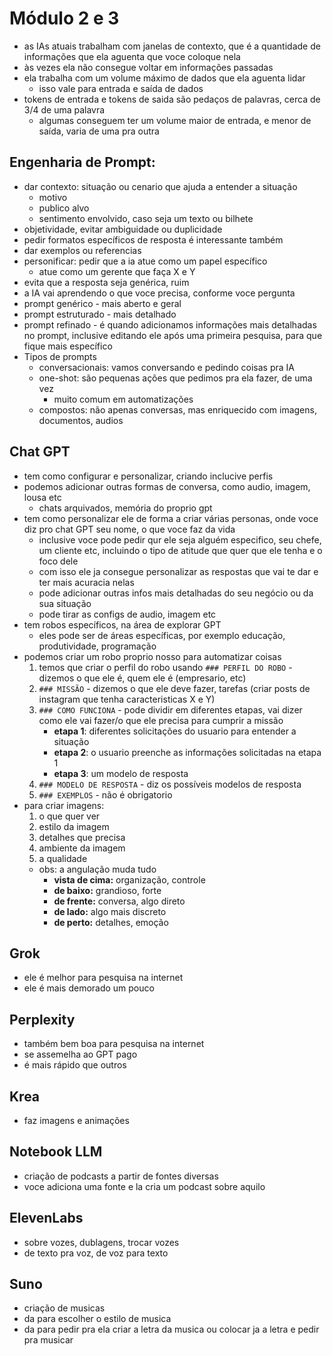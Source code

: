 # Módulo 2 e 3

- as IAs atuais trabalham com janelas de contexto, que é a quantidade de informações que ela aguenta que voce coloque nela
- às vezes ela não consegue voltar em informações passadas
- ela trabalha com um volume máximo de dados que ela aguenta lidar
    - isso vale para entrada e saída de dados
- tokens de entrada e tokens de saida são pedaços de palavras, cerca de 3/4 de uma palavra
    - algumas conseguem ter um volume maior de entrada, e menor de saída, varia de uma pra outra

## Engenharia de Prompt:
- dar contexto: situação ou cenario que ajuda a entender a situação
    - motivo
    - publico alvo
    - sentimento envolvido, caso seja um texto ou bilhete
- objetividade, evitar ambiguidade ou duplicidade
- pedir formatos específicos de resposta é interessante também
- dar exemplos ou referencias
- personificar: pedir que a ia atue como um papel específico
    - atue como um gerente que faça X e Y
- evita que a resposta seja genérica, ruim
- a IA vai aprendendo o que voce precisa, conforme voce pergunta
- prompt genérico - mais aberto e geral
- prompt estruturado - mais detalhado
- prompt refinado - é quando adicionamos informações mais detalhadas no prompt, inclusive editando ele após uma primeira pesquisa, para que fique mais específico
- Tipos de prompts
    - conversacionais: vamos conversando e pedindo coisas pra IA
    - one-shot: são pequenas ações que pedimos pra ela fazer, de uma vez
        - muito comum em automatizações
    - compostos: não apenas conversas, mas enriquecido com imagens, documentos, audios

## Chat GPT
- tem como configurar e personalizar, criando inclucive perfis
- podemos adicionar outras formas de conversa, como audio, imagem, lousa etc
    - chats arquivados, memória do proprio gpt
- tem como personalizar ele de forma a criar várias personas, onde voce diz pro chat GPT seu nome, o que voce faz da vida
    - inclusive voce pode pedir qur ele seja alguém especifico, seu chefe, um cliente etc, incluindo o tipo de atitude que quer que ele tenha e o foco dele
    - com isso ele ja consegue personalizar as respostas que vai te dar e ter mais acuracia nelas
    - pode adicionar outras infos mais detalhadas do seu negócio ou da sua situação
    - pode tirar as configs de audio, imagem etc
- tem robos específicos, na área de explorar GPT
    - eles pode ser de áreas específicas, por exemplo educação, produtividade, programação
- podemos criar um robo proprio nosso para automatizar coisas
    1. temos que criar o perfil do robo usando `### PERFIL DO ROBO` - dizemos o que ele é, quem ele é (empresario, etc)
    2. `### MISSÃO` - dizemos o que ele deve fazer, tarefas (criar posts de instagram que tenha caracteristicas X e Y)
    3. `### COMO FUNCIONA` - pode dividir em diferentes etapas, vai dizer como ele vai fazer/o que ele precisa para cumprir a missão
        - **etapa 1**: diferentes solicitações do usuario para entender a situação
        - **etapa 2**: o usuario preenche as informações solicitadas na etapa 1
        - **etapa 3**: um modelo de resposta
    4. `### MODELO DE RESPOSTA` - diz os possíveis modelos de resposta
    5. `### EXEMPLOS` - não é obrigatorio
- para criar imagens:
    1. o que quer ver
    2. estilo da imagem
    3. detalhes que precisa
    4. ambiente da imagem
    5. a qualidade
    - obs: a angulação muda tudo
        - **vista de cima:** organização, controle
        - **de baixo:** grandioso, forte
        - **de frente:** conversa, algo direto
        - **de lado:** algo mais discreto
        - **de perto:** detalhes, emoção


## Grok
- ele é melhor para pesquisa na internet
- ele é mais demorado um pouco

## Perplexity
- também bem boa para pesquisa na internet
- se assemelha ao GPT pago
- é mais rápido que outros

## Krea
- faz imagens e animações

## Notebook LLM
- criação de podcasts a partir de fontes diversas
- voce adiciona uma fonte e la cria um podcast sobre aquilo

## ElevenLabs
- sobre vozes, dublagens, trocar vozes
- de texto pra voz, de voz para texto

## Suno
- criação de musicas
- da para escolher o estilo de musica
- da para pedir pra ela criar a letra da musica ou colocar ja a letra e pedir pra musicar

